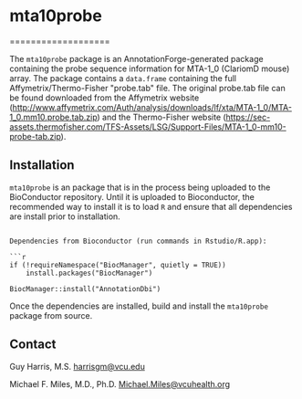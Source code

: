 # mta10probe
===================

The `mta10probe` package is an AnnotationForge-generated package containing the probe sequence information for MTA-1_0 (ClariomD mouse) array.  The package contains a `data.frame` containing the full Affymetrix/Thermo-Fisher "probe.tab" file.  The original probe.tab file can be found downloaded from the Affymetrix website (http://www.affymetrix.com/Auth/analysis/downloads/lf/xta/MTA-1_0/MTA-1_0.mm10.probe.tab.zip) and the Thermo-Fisher website (https://sec-assets.thermofisher.com/TFS-Assets/LSG/Support-Files/MTA-1_0-mm10-probe-tab.zip).

Installation
------------

`mta10probe` is an package that is in the process being uploaded to the BioConductor repository. Until it is uploaded to Bioconductor, the recommended way to install it is to load `R` and ensure that all dependencies are install prior to installation.
```

Dependencies from Bioconductor (run commands in Rstudio/R.app):

```r
if (!requireNamespace("BiocManager", quietly = TRUE))
    install.packages("BiocManager")
    
BiocManager::install("AnnotationDbi")
```

Once the dependencies are installed, build and install the `mta10probe` package from source.

Contact
-------

Guy Harris, M.S.
<harrisgm@vcu.edu>

Michael F. Miles, M.D., Ph.D.
<Michael.Miles@vcuhealth.org>

[1]: https://github.com/harrisgm/Sscore2
